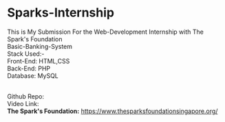 # Sparks-Internship
This is My Submission For the Web-Development Internship with The Spark's Foundation <br>
Basic-Banking-System <br>
Stack Used:- <br>
Front-End: HTML,CSS <br>
Back-End: PHP <br>
Database: MySQL <br>

<br>Github Repo: 
<br>Video Link:
<br>**The Spark's Foundation:** https://www.thesparksfoundationsingapore.org/
